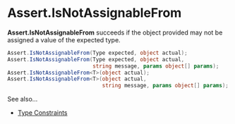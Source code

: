 # Assert.IsNotAssignableFrom


**Assert.IsNotAssignableFrom** succeeds if the object provided may not be assigned a value of the expected type.

```csharp			
Assert.IsNotAssignableFrom(Type expected, object actual);
Assert.IsNotAssignableFrom(Type expected, object actual,
                           string message, params object[] params);
Assert.IsNotAssignableFrom<T>(object actual);
Assert.IsNotAssignableFrom<T>(object actual,
                              string message, params object[] params);
```

See also...
 * [Type Constraints](xref:constraints#type-constraints)
